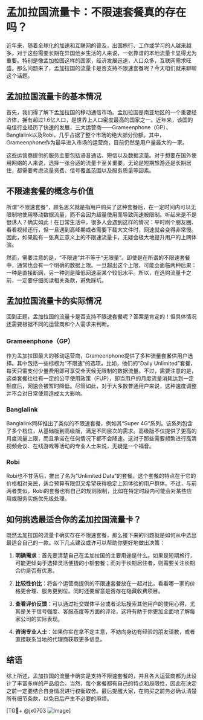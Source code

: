 # 孟加拉国流量卡：不限速套餐真的存在吗？

近年来，随着全球化的加速和互联网的普及，出国旅行、工作或学习的人越来越多。对于这些需要长期在异国他乡生活的人来说，一张靠谱的本地流量卡显得尤为重要。特别是像孟加拉国这样的国家，经济发展迅速，人口众多，互联网需求旺盛。那么问题来了，孟加拉国的流量卡是否支持不限速套餐呢？今天咱们就来聊聊这个话题。

## 孟加拉国流量卡的基本情况

首先，我们得了解下孟加拉国的移动通信市场。孟加拉国是南亚地区的一个重要经济体，拥有超过1.6亿人口，是世界上人口密度最高的国家之一。近年来，该国的电信行业经历了快速的发展，三大运营商——Grameenphone（GP）、Banglalink以及Robi，几乎占据了整个市场的绝大部分份额。其中，Grameenphone作为最早进入市场的运营商，目前仍然是用户量最大的一家。

这些运营商提供的服务主要包括语音通话、短信以及数据流量。对于想要在国外使用网络的人来说，选择一张合适的流量卡至关重要。无论是短期旅游还是长期居住，都需要考虑流量资费、信号覆盖范围以及服务质量等因素。

## 不限速套餐的概念与价值

所谓“不限速套餐”，顾名思义就是指用户购买了这种套餐后，在一定时间内可以无限制地使用移动数据流量，而不会因为超量使用而导致网速被限制。听起来是不是很诱人？确实如此！在日常生活中，很多人会遇到这样的情况：平时刷个朋友圈、看看视频还行，但一旦遇到高峰期或者需要下载大文件时，网速就会变得非常慢。因此，如果能有一张真正意义上的不限速流量卡，无疑会极大地提升用户的上网体验。

然而，需要注意的是，“不限速”并不等于“无限量”。即使是在所谓的不限速套餐中，通常也会有一个明确的数据上限。一旦超出这个上限，可能会面临两种后果：一种是直接断网，另一种则是降低网速至某个较低水平。所以，在选购流量卡之前，一定要仔细阅读相关条款，避免踩坑。

## 孟加拉国流量卡的实际情况

回到正题，孟加拉国的流量卡是否支持不限速套餐呢？答案是肯定的！但具体情况还需要根据不同的运营商和个人需求来判断。

### Grameenphone（GP）

作为孟加拉国最大的移动运营商，Grameenphone提供了多种流量套餐供用户选择。其中包括一些标榜为“不限速”的选项。比如，他们的“Daily Unlimited”套餐，每天只需支付少量费用即可享受全天候无限制的数据流量。不过，需要注意的是，这类套餐往往有一定的公平使用政策（FUP），即当用户的月度流量消耗达到一定额度后，网速会被暂时降低。尽管如此，对于大多数普通用户来说，这种速度调整并不会对日常使用造成太大影响。

### Banglalink

Banglalink同样推出了类似的不限速套餐，例如其“Super 4G”系列。该系列包含了多个档位，从基础版到高级版，满足不同层次的需求。高级版不仅提供了更高的月度流量上限，而且承诺在任何情况下都不会降速。这对于那些需要频繁进行高清视频会议、在线游戏等活动的专业人士来说，无疑是一个福音。

### Robi

Robi也不甘落后，推出了名为“Unlimited Data”的套餐。这个套餐的特点在于它的价格相对亲民，适合预算有限但又希望获得稳定上网体验的用户群体。不过，与前两者类似，Robi的套餐也有自己的规则限制，比如在特定时段内可能会对某些应用或服务实施优先级处理。

## 如何挑选最适合你的孟加拉国流量卡？

既然孟加拉国的流量卡确实存在不限速套餐，那么接下来的问题就是如何从中选出最适合自己的一款。以下几点建议或许可以帮助你更好地做出决策：

1. **明确需求**：首先要清楚自己在孟加拉国的主要用途是什么。如果是短期旅行，可能更倾向于选择灵活便捷的小额套餐；而对于长期居住者，则需要关注长期合约是否有优惠。
   
2. **比较性价比**：将各个运营商提供的不限速套餐放在一起对比，看看哪一家的价格更合理、服务更到位。同时还要留意是否存在隐藏收费项目。
   
3. **查看评价反馈**：可以通过社交媒体平台或者论坛搜索其他用户的使用心得，尤其是关于信号强度、客服态度等方面的评论，这将有助于你更加全面地了解每家公司的实际表现。
   
4. **咨询专业人士**：如果你实在拿不定主意，不妨向身边有经验的朋友请教，或者直接联系当地的代理商获取更多信息。

## 结语

综上所述，孟加拉国的流量卡确实是支持不限速套餐的，并且各大运营商都为此设计了丰富多样的产品组合。当然，每个套餐都有自己的特点和局限性，因此在决定之前一定要结合自身情况进行权衡取舍。最后提醒大家，在购买之前务必确认清楚所有细节条款，以免日后产生不必要的麻烦。

[TG💪+ @jx0703 ![Image](https://github.com/user-attachments/assets/dbca1d08-cadb-493c-b0ec-ad6f7a83f270)]